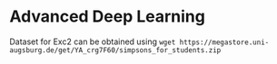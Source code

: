 # Advanced Deep Learning 

Dataset for Exc2 can be obtained using `wget https://megastore.uni-augsburg.de/get/YA_crg7F60/simpsons_for_students.zip`